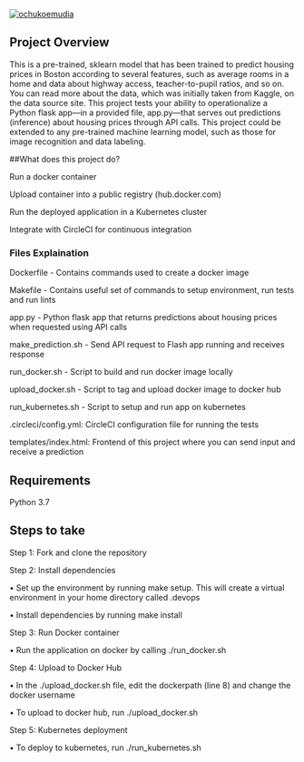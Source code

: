 [![ochukoemudia](https://circleci.com/gh/ochukoemudia/kubernetes_ml.svg?style=svg)](https://app.circleci.com/pipelines/github/ochukoemudia/kubernetes_ml?branch=master)

## Project Overview

This is a pre-trained, sklearn model that has been trained to predict housing prices in Boston according to several features, such as average rooms in a home and data about highway access, teacher-to-pupil ratios, and so on. You can read more about the data, which was initially taken from Kaggle, on the data source site. This project tests your ability to operationalize a Python flask app—in a provided file, app.py—that serves out predictions (inference) about housing prices through API calls. This project could be extended to any pre-trained machine learning model, such as those for image recognition and data labeling.

##What does this project do?

Run a docker container

Upload container into a public registry (hub.docker.com)

Run the deployed application in a Kubernetes cluster

Integrate with CircleCI for continuous integration


### Files Explaination

Dockerfile - Contains commands used to create a docker image

Makefile - Contains useful set of commands to setup environment, run tests and run lints

app.py - Python flask app that returns predictions about housing prices when requested using API calls

make_prediction.sh - Send API request to Flash app running and receives response

run_docker.sh - Script to build and run docker image locally

upload_docker.sh - Script to tag and upload docker image to docker hub

run_kubernetes.sh - Script to setup and run app on kubernetes

.circleci/config.yml: CircleCI configuration file for running the tests

templates/index.html: Frontend of this project where you can send input and receive a prediction

## Requirements
Python 3.7

## Steps to take

Step 1: Fork and clone the repository

Step 2: Install dependencies

•	Set up the environment by running make setup. This will create a virtual environment in your home directory called .devops

•	Install dependencies by running make install
  
Step 3: Run Docker container

•	Run the application on docker by calling ./run_docker.sh

Step 4: Upload to Docker Hub

•	In the ./upload_docker.sh file, edit the dockerpath (line 8) and change the docker username

•	To upload to docker hub, run ./upload_docker.sh

Step 5: Kubernetes deployment

•	To deploy to kubernetes, run ./run_kubernetes.sh

